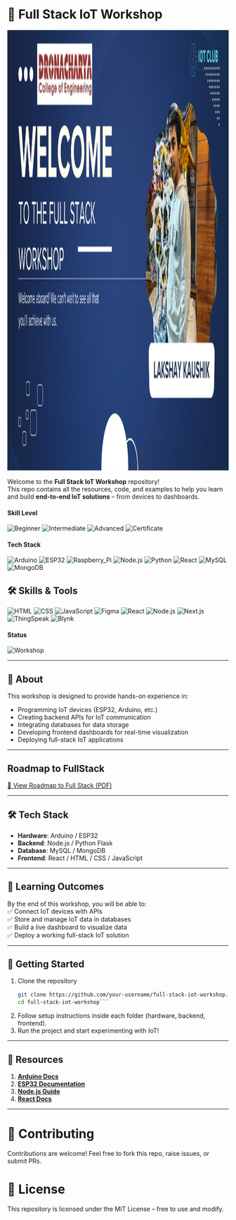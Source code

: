 # 🚀 Full Stack IoT Workshop  

<img src="Full%20Stack%20IoT%20Development.png" alt="Full Stack IoT Development" width="800" height="1000">


Welcome to the **Full Stack IoT Workshop** repository!  
This repo contains all the resources, code, and examples to help you learn and build **end-to-end IoT solutions** – from devices to dashboards.  

#### Skill Level
![Beginner](https://img.shields.io/badge/Skill-Beginner-red) 
![Intermediate](https://img.shields.io/badge/Skill-Intermediate-yellow) 
![Advanced](https://img.shields.io/badge/Skill-Advanced-brightgreen)
![Certificate](https://img.shields.io/badge/Certificate-Available-brightgreen)

#### Tech Stack

![Arduino](https://img.shields.io/badge/Arduino-blue) 
![ESP32](https://img.shields.io/badge/ESP32-lightgrey) 
![Raspberry_Pi](https://img.shields.io/badge/Raspberry_Pi-forestgreen)
![Node.js](https://img.shields.io/badge/Node.js-green) 
![Python](https://img.shields.io/badge/Python-brown) 
![React](https://img.shields.io/badge/React-blueviolet) 
![MySQL](https://img.shields.io/badge/MySQL-darkblue) 
![MongoDB](https://img.shields.io/badge/MongoDB-brightgreen) 

## 🛠️ Skills & Tools

  ![HTML](https://img.shields.io/badge/HTML-Advanced-orange) 
  ![CSS](https://img.shields.io/badge/CSS-Intermediate-blue) 
  ![JavaScript](https://img.shields.io/badge/JavaScript-Intermediate-yellowgreen) 
  ![Figma](https://img.shields.io/badge/Figma-Intermediate-purple) 
  ![React](https://img.shields.io/badge/React-Intermediate-blueviolet) 
  ![Node.js](https://img.shields.io/badge/Node.js-Intermediate-green) 
  ![Next.js](https://img.shields.io/badge/Next.js-Intermediate-black) 
  ![ThingSpeak](https://img.shields.io/badge/ThingSpeak-Beginner-lightgrey) 
  ![Blynk](https://img.shields.io/badge/Blynk-Beginner-lightblue)

#### Status
![Workshop](https://img.shields.io/badge/Workshop-InProgress-orange) 

---

## 📌 About  
This workshop is designed to provide hands-on experience in:  
- Programming IoT devices (ESP32, Arduino, etc.)  
- Creating backend APIs for IoT communication  
- Integrating databases for data storage  
- Developing frontend dashboards for real-time visualization  
- Deploying full-stack IoT applications  

---
## Roadmap to FullStack

[📄 View Roadmap to Full Stack (PDF)](./Road%20map%20to%20Full%20Stack.pdf)

---

## 🛠️ Tech Stack  
- **Hardware**: Arduino / ESP32  
- **Backend**: Node.js / Python Flask  
- **Database**: MySQL / MongoDB  
- **Frontend**: React / HTML / CSS / JavaScript  

---

## 🎯 Learning Outcomes  
By the end of this workshop, you will be able to:  
✅ Connect IoT devices with APIs  
✅ Store and manage IoT data in databases  
✅ Build a live dashboard to visualize data  
✅ Deploy a working full-stack IoT solution  

---

## 🚀 Getting Started  
1. Clone the repository  
   ```bash
   git clone https://github.com/your-username/full-stack-iot-workshop.git
   cd full-stack-iot-workshop```
2. Follow setup instructions inside each folder (hardware, backend, frontend).
3. Run the project and start experimenting with IoT!

---

## 📖 Resources
1. **[Arduino Docs](https://www.arduino.cc/en/Guide)**
2. **[ESP32 Documentation](https://docs.espressif.com/)**
3. **[Node.js Guide](https://nodejs.org/en/docs/)**
4. **[React Docs](https://react.dev/)**

---

# 🤝 Contributing
Contributions are welcome! Feel free to fork this repo, raise issues, or submit PRs.

# 📜 License
This repository is licensed under the MIT License – free to use and modify.
